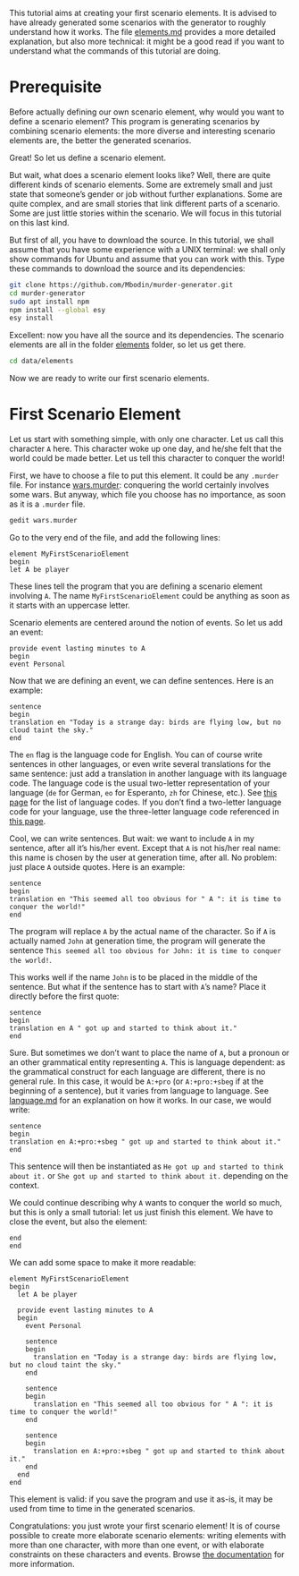 
This tutorial aims at creating your first scenario elements.
It is advised to have already generated some scenarios with the generator to roughly understand how it works.
The file [elements.md](../explanations/elements.md) provides a more detailed explanation, but also more technical: it might be a good read if you want to understand what the commands of this tutorial are doing.

# Prerequisite

Before actually defining our own scenario element, why would you want to define a scenario element?
This program is generating scenarios by combining scenario elements: the more diverse and interesting scenario elements are, the better the generated scenarios.

Great!
So let us define a scenario element.

But wait, what does a scenario element looks like?
Well, there are quite different kinds of scenario elements.
Some are extremely small and just state that someone’s gender or job without further explanations.
Some are quite complex, and are small stories that link different parts of a scenario.
Some are just little stories within the scenario.
We will focus in this tutorial on this last kind.

But first of all, you have to download the source.
In this tutorial, we shall assume that you have some experience with a UNIX terminal: we shall only show commands for Ubuntu and assume that you can work with this.
Type these commands to download the source and its dependencies:
```bash
git clone https://github.com/Mbodin/murder-generator.git
cd murder-generator
sudo apt install npm
npm install --global esy
esy install
```

Excellent: now you have all the source and its dependencies.
The scenario elements are all in the folder [elements](../../data/elements) folder, so let us get there.
```bash
cd data/elements
```

Now we are ready to write our first scenario elements.


# First Scenario Element

Let us start with something simple, with only one character.
Let us call this character `A` here.
This character woke up one day, and he/she felt that the world could be made better.
Let us tell this character to conquer the world!

First, we have to choose a file to put this element.
It could be any `.murder` file.
For instance [wars.murder](../../data/elements/wars.murder): conquering the world certainly involves some wars.
But anyway, which file you choose has no importance, as soon as it is a `.murder` file.
```bash
gedit wars.murder
```

Go to the very end of the file, and add the following lines:
```murder
element MyFirstScenarioElement
begin
let A be player
```
These lines tell the program that you are defining a scenario element involving `A`.
The name `MyFirstScenarioElement` could be anything as soon as it starts with an uppercase letter.

Scenario elements are centered around the notion of events.
So let us add an event:
```murder
provide event lasting minutes to A
begin
event Personal
```

Now that we are defining an event, we can define sentences.
Here is an example:
```murder
sentence
begin
translation en "Today is a strange day: birds are flying low, but no cloud taint the sky."
end
```
The `en` flag is the language code for English.
You can of course write sentences in other languages, or even write several translations for the same sentence: just add a translation in another language with its language code.
The language code is the usual two-letter representation of your language (`de` for German, `eo` for Esperanto, `zh` for Chinese, etc.).
See [this page](https://en.wikipedia.org/wiki/List_of_ISO_639-1_codes) for the list of language codes.
If you don’t find a two-letter language code for your language, use the three-letter language code referenced in [this page](https://en.wikipedia.org/wiki/List_of_ISO_639-2_codes).

Cool, we can write sentences.
But wait: we want to include `A` in my sentence, after all it’s his/her event.
Except that `A` is not his/her real name: this name is chosen by the user at generation time, after all.
No problem: just place `A` outside quotes.
Here is an example:
```murder
sentence
begin
translation en "This seemed all too obvious for " A ": it is time to conquer the world!"
end
```
The program will replace `A` by the actual name of the character.
So if `A` is actually named `John` at generation time, the program will generate the sentence `This seemed all too obvious for John: it is time to conquer the world!`.

This works well if the name `John` is to be placed in the middle of the sentence.
But what if the sentence has to start with `A`’s name?
Place it directly before the first quote:
```murder
sentence
begin
translation en A " got up and started to think about it."
end
```

Sure.
But sometimes we don’t want to place the name of `A`, but a pronoun or an other grammatical entity representing `A`.
This is language dependent: as the grammatical construct for each language are different, there is no general rule.
In this case, it would be `A:+pro` (or `A:+pro:+sbeg` if at the beginning of a sentence), but it varies from language to language.
See [language.md](../explanations/language.md) for an explanation on how it works.
In our case, we would write:
```murder
sentence
begin
translation en A:+pro:+sbeg " got up and started to think about it."
end
```
This sentence will then be instantiated as `He got up and started to think about it.` or `She got up and started to think about it.` depending on the context.

We could continue describing why `A` wants to conquer the world so much, but this is only a small tutorial: let us just finish this element.
We have to close the event, but also the element:
```murder
end
end
```

We can add some space to make it more readable:

```murder
element MyFirstScenarioElement
begin
  let A be player

  provide event lasting minutes to A
  begin
    event Personal

    sentence
    begin
      translation en "Today is a strange day: birds are flying low, but no cloud taint the sky."
    end

    sentence
    begin
      translation en "This seemed all too obvious for " A ": it is time to conquer the world!"
    end

    sentence
    begin
      translation en A:+pro:+sbeg " got up and started to think about it."
    end
  end
end
```
This element is valid: if you save the program and use it as-is, it may be used from time to time in the generated scenarios.

Congratulations: you just wrote your first scenario element!
It is of course possible to create more elaborate scenario elements: writing elements with more than one character, with more than one event, or with elaborate constraints on these characters and events.
Browse [the documentation](../index.md) for more information.

